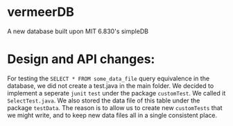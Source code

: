 # vermeerDB
A new database built upon MIT 6.830's simpleDB

# Design and API changes:

For testing the `SELECT * FROM some_data_file` query equivalence in the database, we did not create a test.java in the main folder. We decided to implement a seperate `junit` `test` under the package `customTest`. We called it `SelectTest.java`. We also stored the data file of this table under the package `testData`. The reason is to allow us to create new `customTests` that we might write, and to keep new data files all in a single consistent place. 